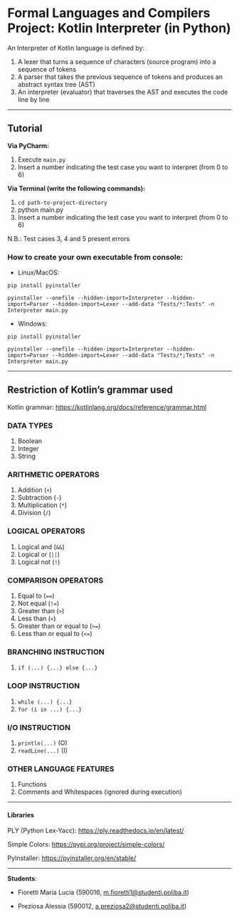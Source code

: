# Formal Languages and Compilers Project: Kotlin Interpreter (in Python)

An Interpreter of Kotlin language is defined by:

1) A lexer that turns a sequence of characters (source program) into a sequence of tokens
2) A parser that takes the previous sequence of tokens and produces an abstract syntax tree (AST)
3) An interpreter (evaluator) that traverses the AST and executes the code line by line

---

## Tutorial

**Via PyCharm:** 
1. Execute `main.py`
2. Insert a number indicating the test case you want to interpret (from 0 to 6)

**Via Terminal (write the following commands):**
1. `cd path-to-project-directory`
2. python main.py
3. Insert a number indicating the test case you want to interpret (from 0 to 6)

N.B.: Test cases 3, 4 and 5 present errors

### How to create your own executable from console: 

- Linux/MacOS:

`pip install pyinstaller`

`pyinstaller --onefile --hidden-import=Interpreter --hidden-import=Parser --hidden-import=Lexer --add-data "Tests/*:Tests" -n Interpreter main.py`

- Windows:

`pip install pyinstaller`

`pyinstaller --onefile --hidden-import=Interpreter --hidden-import=Parser --hidden-import=Lexer --add-data "Tests/*;Tests" -n Interpreter main.py`

---

## Restriction of Kotlin’s grammar used

Kotlin grammar: https://kotlinlang.org/docs/reference/grammar.html

### DATA TYPES
1.	Boolean
2.	Integer
3.	String

### ARITHMETIC OPERATORS
1.	Addition (`+`)
2.	Subtraction (`-`)
3.	Multiplication (`*`)
4.	Division (`/`)

### LOGICAL OPERATORS
1.	Logical and (`&&`)
2.	Logical or (`||`)
3.	Logical not (`!`)

### COMPARISON OPERATORS
1.	Equal to (`==`)	
2.	Not equal (`!=`)
3.	Greater than (`>`)	
4.	Less than (`<`)	
5.	Greater than or equal to (`>=`)
6.	Less than or equal to (`<=`)

### BRANCHING INSTRUCTION
1.	`if (...) {...} else {...}`

### LOOP INSTRUCTION
1.	`while (...) {...}`
2.	`for (i in ...) {...}`

### I/O INSTRUCTION
1.	`println(...)` (O)
2.	`readLine(...)` (I)

### OTHER LANGUAGE FEATURES
1.	Functions
2.	Comments and Whitespaces (ignored during execution)

---

#### Libraries

PLY (Python Lex-Yacc): https://ply.readthedocs.io/en/latest/

Simple Colors: https://pypi.org/project/simple-colors/

PyInstaller: https://pyinstaller.org/en/stable/

---

**Students**: 

- Fioretti Maria Lucia (590016, m.fioretti1@studenti.poliba.it)

- Preziosa Alessia (590012, a.preziosa2@studenti.poliba.it)

